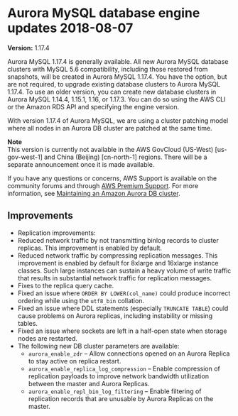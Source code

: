 # Aurora MySQL database engine updates 2018\-08\-07<a name="AuroraMySQL.Updates.1174"></a>

**Version:** 1\.17\.4

Aurora MySQL 1\.17\.4 is generally available\. All new Aurora MySQL database clusters with MySQL 5\.6 compatibility, including those restored from snapshots, will be created in Aurora MySQL 1\.17\.4\. You have the option, but are not required, to upgrade existing database clusters to Aurora MySQL 1\.17\.4\. To use an older version, you can create new database clusters in Aurora MySQL 1\.14\.4, 1\.15\.1, 1\.16, or 1\.17\.3\. You can do so using the AWS CLI or the Amazon RDS API and specifying the engine version\. 

With version 1\.17\.4 of Aurora MySQL, we are using a cluster patching model where all nodes in an Aurora DB cluster are patched at the same time\. 

**Note**  
 This version is currently not available in the AWS GovCloud \(US\-West\) \[us\-gov\-west\-1\] and China \(Beijing\) \[cn\-north\-1\] regions\. There will be a separate announcement once it is made available\. 

If you have any questions or concerns, AWS Support is available on the community forums and through [AWS Premium Support](http://aws.amazon.com/support)\. For more information, see [Maintaining an Amazon Aurora DB cluster](USER_UpgradeDBInstance.Maintenance.md)\.

## Improvements<a name="AuroraMySQL.Updates.1174.Improvements"></a>
+  Replication improvements: 
  +  Reduced network traffic by not transmitting binlog records to cluster replicas\. This improvement is enabled by default\. 
  +  Reduced network traffic by compressing replication messages\. This improvement is enabled by default for 8xlarge and 16xlarge instance classes\. Such large instances can sustain a heavy volume of write traffic that results in substantial network traffic for replication messages\. 
  +  Fixes to the replica query cache\. 
+  Fixed an issue where `ORDER BY LOWER(col_name)` could produce incorrect ordering while using the `utf8_bin` collation\. 
+  Fixed an issue where DDL statements \(especially `TRUNCATE TABLE`\) could cause problems on Aurora replicas, including instability or missing tables\. 
+  Fixed an issue where sockets are left in a half\-open state when storage nodes are restarted\. 
+ The following new DB cluster parameters are available:
  + `aurora_enable_zdr` – Allow connections opened on an Aurora Replica to stay active on replica restart\.
  + `aurora_enable_replica_log_compression` – Enable compression of replication payloads to improve network bandwidth utilization between the master and Aurora Replicas\.
  + `aurora_enable_repl_bin_log_filtering` – Enable filtering of replication records that are unusable by Aurora Replicas on the master\.